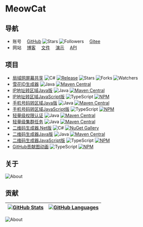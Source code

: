 # MeowCat

## 导航

- 账号 &emsp;[GitHub](https://github.com/ALI1416)
  ![Stars](https://img.shields.io/github/stars/ALI1416?style=social)
  ![Followers](https://img.shields.io/github/followers/ALI1416?style=social)
  &emsp;[Gitee](https://gitee.com/ALI1416)
- 网站 &emsp;[博客](https://blog.404z.cn)
  &emsp;[文件](https://www.404z.cn/files)
  &emsp;[演示](https://www.404z.cn/demo)
  &emsp;[API](https://www.404z.cn/api/)

## 项目

- [局域网屏幕共享](https://github.com/ALI1416/ScreenShare)
  ![C#](https://shields.io/badge/C%23-178600)
  [![Release](https://img.shields.io/github/v/release/ALI1416/ScreenShare?label=Release)](https://github.com/ALI1416/ScreenShare/releases)
  ![Stars](https://img.shields.io/github/stars/ALI1416/ScreenShare?style=social)
  ![Forks](https://img.shields.io/github/forks/ALI1416/ScreenShare?style=social)
  ![Watchers](https://img.shields.io/github/watchers/ALI1416/ScreenShare?style=social)
- [雪花ID生成器](https://github.com/ALI1416/id)
  ![Java](https://shields.io/badge/Java-B07219)
  [![Maven Central](https://img.shields.io/maven-central/v/cn.404z/id?label=Maven%20Central)](https://mvnrepository.com/artifact/cn.404z/id)
- [IP地址转区域Java版](https://github.com/ALI1416/ip2region)
  ![Java](https://shields.io/badge/Java-B07219)
  [![Maven Central](https://img.shields.io/maven-central/v/cn.404z/ip2region?label=Maven%20Central)](https://mvnrepository.com/artifact/cn.404z/ip2region)
- [IP地址转区域JavaScript版](https://github.com/ALI1416/ip2region-js)
  ![TypeScript](https://shields.io/badge/TypeScript-3178C6)
  [![NPM](https://img.shields.io/npm/v/@ali1416/ip2region?label=NPM)](https://www.npmjs.com/package/@ali1416/ip2region)
- [手机号码转区域Java版](https://github.com/ALI1416/phone2region)
  ![Java](https://shields.io/badge/Java-B07219)
  [![Maven Central](https://img.shields.io/maven-central/v/cn.404z/phone2region?label=Maven%20Central)](https://mvnrepository.com/artifact/cn.404z/phone2region)
- [手机号码转区域JavaScript版](https://github.com/ALI1416/phone2region-js)
  ![TypeScript](https://shields.io/badge/TypeScript-3178C6)
  [![NPM](https://img.shields.io/npm/v/@ali1416/phone2region?label=NPM)](https://www.npmjs.com/package/@ali1416/phone2region)
- [轻量级权限认证](https://github.com/ALI1416/tiny-token-spring-boot-starter)
  ![Java](https://shields.io/badge/Java-B07219)
  [![Maven Central](https://img.shields.io/maven-central/v/cn.404z/tiny-token-spring-boot-starter?label=Maven%20Central)](https://mvnrepository.com/artifact/cn.404z/tiny-token-spring-boot-starter)
- [轻量级集群任务](https://github.com/ALI1416/tiny-task-spring-boot-starter)
  ![Java](https://shields.io/badge/Java-B07219)
  [![Maven Central](https://img.shields.io/maven-central/v/cn.404z/tiny-task-spring-boot-starter?label=Maven%20Central)](https://mvnrepository.com/artifact/cn.404z/tiny-task-spring-boot-starter)
- [二维码生成器.Net版](https://github.com/ALI1416/QRCodeEncoder.Net)
  ![C#](https://shields.io/badge/C%23-178600)
  [![NuGet Gallery](https://img.shields.io/nuget/v/Z.QRCodeEncoder.Net?label=NuGet%20Gallery)](https://www.nuget.org/packages/Z.QRCodeEncoder.Net)
- [二维码生成器Java版](https://github.com/ALI1416/qrcode-encoder)
  ![Java](https://shields.io/badge/Java-B07219)
  [![Maven Central](https://img.shields.io/maven-central/v/cn.404z/qrcode-encoder?label=Maven%20Central)](https://mvnrepository.com/artifact/cn.404z/qrcode-encoder)
- [二维码生成器JavaScript版](https://github.com/ALI1416/qrcode-encoder-js)
  ![TypeScript](https://shields.io/badge/TypeScript-3178C6)
  [![NPM](https://img.shields.io/npm/v/@ali1416/qrcode-encoder?label=NPM)](https://www.npmjs.com/package/@ali1416/qrcode-encoder)
- [GitHub贡献图动画](https://github.com/ALI1416/snk)
  ![TypeScript](https://shields.io/badge/TypeScript-3178C6)
  [![NPM](https://img.shields.io/npm/v/@ali1416/snk?label=NPM)](https://www.npmjs.com/package/@ali1416/snk)

## 关于

<picture>
  <source media="(prefers-color-scheme: dark)" srcset="https://www.404z.cn/images/about.dark.svg">
  <img alt="About" src="https://www.404z.cn/images/about.light.svg">
</picture>

## 贡献

| [![GitHub Stats](https://github-readme-stats.404z.cn/api?username=ALI1416&theme=transparent&hide_border=true&locale=cn&show_icons=true&include_all_commits=true&count_private=true)](https://github.com/ALI1416) | [![GitHub Languages](https://github-readme-stats.404z.cn/api/top-langs/?username=ALI1416&theme=transparent&hide_border=true&locale=cn&layout=compact&langs_count=8)](https://github.com/ALI1416) |
| - | - |

<picture>
  <source media="(prefers-color-scheme: dark)" srcset="https://www.404z.cn/api/snk/generate/ali1416.dark.svg">
  <img alt="About" src="https://www.404z.cn/api/snk/generate/ali1416.light.svg">
</picture>
